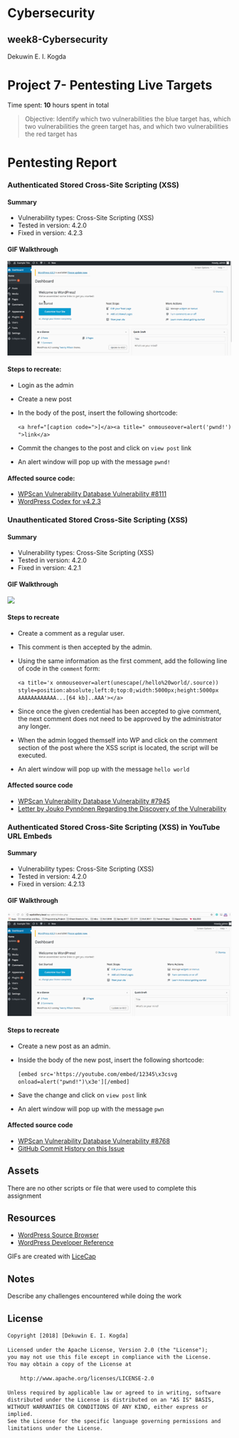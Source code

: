 # Cybersecurity

## week8-Cybersecurity
Dekuwin E. I. Kogda

# Project 7- Pentesting Live Targets

Time spent: **10** hours spent in total

> Objective: Identify which two vulnerabilities the blue target has, which two vulnerabilities the green target has, and which two vulnerabilities the red target has

# Pentesting Report

### Authenticated Stored Cross-Site Scripting (XSS)

#### Summary
- Vulnerability types: Cross-Site Scripting (XSS)
- Tested in version: 4.2.0
- Fixed in version: 4.2.3
  
  
  
#### GIF Walkthrough 
![](week7p3.gif?raw=true)


#### Steps to recreate: 
  - Login as the admin
  - Create a new post
  - In the body of the post, insert the following shortcode:

    ```<a href="[caption code=">]</a><a title=" onmouseover=alert('pwnd!')  ">link</a>```

- Commit the changes to the post and click on `view post` link 
- An alert window will pop up with the message `pwnd!`

#### Affected source code:
- [WPScan Vulnerability Database Vulnerability #8111](https://wpvulndb.com/vulnerabilities/8111)
- [WordPress Codex for v4.2.3](https://codex.wordpress.org/Version_4.2.3)


### Unauthenticated Stored Cross-Site Scripting (XSS)

#### Summary
- Vulnerability types: Cross-Site Scripting (XSS)
- Tested in version: 4.2.0
- Fixed in version: 4.2.1

#### GIF Walkthrough 
![](week7p2.gif?raw=true)

#### Steps to recreate
  - Create a comment as a regular user.
  - This comment is then accepted by the admin.
  - Using the same information as the first comment, add the following line of code in the `comment` form:
    
    `<a title='x onmouseover=alert(unescape(/hello%20world/.source)) style=position:absolute;left:0;top:0;width:5000px;height:5000px  AAAAAAAAAAAA...[64 kb]..AAA'></a>`
- Since once the given credential has been accepted to give comment, the next comment does not need to be approved by the administrator any longer.
- When the admin logged themself into WP and click on the comment section of the post where the XSS script is located, the script will be executed. 
- An alert window will pop up with the message `hello world`

#### Affected source code
- [WPScan Vulnerability Database Vulnerability #7945](https://wpvulndb.com/vulnerabilities/7945)
- [Letter by Jouko Pynnönen Regarding the Discovery of the Vulnerability](https://packetstormsecurity.com/files/131644/)


### Authenticated Stored Cross-Site Scripting (XSS) in YouTube URL Embeds

#### Summary
- Vulnerability types: Cross-Site Scripting (XSS)
- Tested in version: 4.2.0
- Fixed in version: 4.2.13

#### GIF Walkthrough 
![](week7P1.gif?raw=true)

#### Steps to recreate
  - Create a new post as an admin.
  - Inside the body of the new post, insert the following shortcode:

    `[embed src='https://youtube.com/embed/12345\x3csvg onload=alert("pwnd!")\x3e'][/embed]`
- Save the change and click on `view post` link
- An alert window will pop up with the message `pwn`

#### Affected source code
- [WPScan Vulnerability Database Vulnerability #8768](https://wpvulndb.com/vulnerabilities/8768)
- [GitHub Commit History on this Issue](https://github.com/WordPress/WordPress/commit/419c8d97ce8df7d5004ee0b566bc5e095f0a6ca8)


## Assets

There are no other scripts or file that were used to complete this assignment

## Resources

- [WordPress Source Browser](https://core.trac.wordpress.org/browser/)
- [WordPress Developer Reference](https://developer.wordpress.org/reference/)

GIFs are created with [LiceCap](http://www.cockos.com/licecap/)

## Notes

Describe any challenges encountered while doing the work

## License

    Copyright [2018] [Dekuwin E. I. Kogda]

    Licensed under the Apache License, Version 2.0 (the "License");
    you may not use this file except in compliance with the License.
    You may obtain a copy of the License at

        http://www.apache.org/licenses/LICENSE-2.0

    Unless required by applicable law or agreed to in writing, software
    distributed under the License is distributed on an "AS IS" BASIS,
    WITHOUT WARRANTIES OR CONDITIONS OF ANY KIND, either express or implied.
    See the License for the specific language governing permissions and
    limitations under the License.
